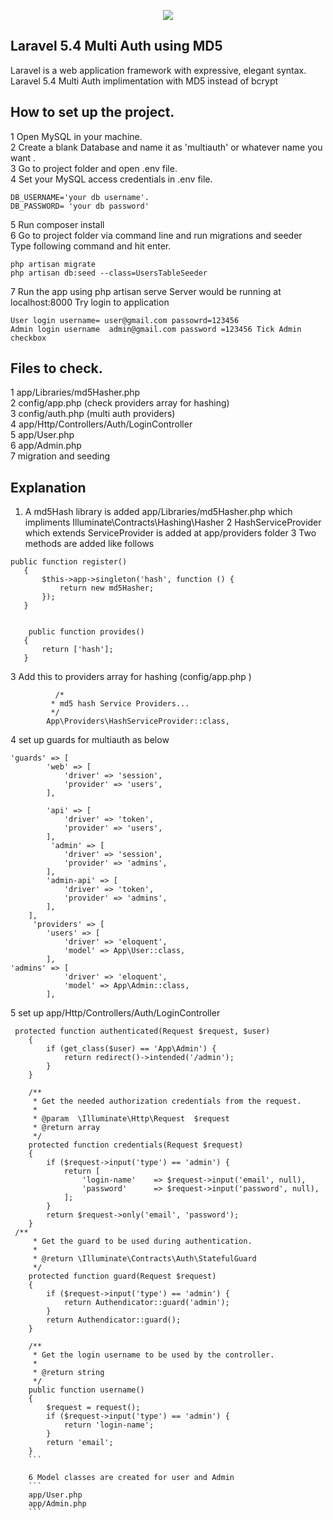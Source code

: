 <p align="center"><img src="https://laravel.com/assets/img/components/logo-laravel.svg"></p>


</p>

## Laravel 5.4 Multi Auth using MD5

Laravel is a web application framework with expressive, elegant syntax. Laravel 5.4 Multi Auth implimentation with MD5 instead of bcrypt

## How to set up the project.
1 Open MySQL in your machine.<br/>
2	Create a blank  Database and name it as  'multiauth' or whatever name you want .<br/>
3	Go to project folder and open .env file.<br/>
4	Set your MySQL access credentials in .env file.<br/>
  ```
  DB_USERNAME='your db username'.
  DB_PASSWORD= 'your db password'
  ```
5 Run composer install<br/>
6	Go to project folder via command line and run migrations and seeder<br/>
 Type following command and hit enter.<br/>
  ```
  php artisan migrate
  php artisan db:seed --class=UsersTableSeeder 
  ```
7 Run the app using php artisan serve
  Server would be running at localhost:8000
  Try  login to application
```
User login username= user@gmail.com passowrd=123456
Admin login username  admin@gmail.com password =123456 Tick Admin checkbox
```
## Files to check.
1 app/Libraries/md5Hasher.php<br/>
2 config/app.php (check providers array for hashing)<br/>
3 config/auth.php (multi auth providers)<br/>
4 app/Http/Controllers/Auth/LoginController<br/>
5 app/User.php<br/>
6 app/Admin.php<br/>
7 migration and seeding<br/>
## Explanation 

1. A md5Hash library is added  app/Libraries/md5Hasher.php  which impliments Illuminate\Contracts\Hashing\Hasher
2 HashServiceProvider which extends ServiceProvider is added at app/providers folder
3 Two methods are added like follows
 
 ```
 public function register()
    {
        $this->app->singleton('hash', function () {
            return new md5Hasher;
        });
    }
    
   
     public function provides()
    {
        return ['hash'];
    }
 ```
3  Add  this to providers array for hashing (config/app.php )
```
          /*
         * md5 hash Service Providers...
         */
        App\Providers\HashServiceProvider::class,
```
4 set up guards for multiauth as below

```
'guards' => [
        'web' => [
            'driver' => 'session',
            'provider' => 'users',
        ],

        'api' => [
            'driver' => 'token',
            'provider' => 'users',
        ],
         'admin' => [
            'driver' => 'session',
            'provider' => 'admins',
        ],
        'admin-api' => [
            'driver' => 'token',
            'provider' => 'admins',
        ],
    ],
     'providers' => [
        'users' => [
            'driver' => 'eloquent',
            'model' => App\User::class,
        ],
'admins' => [
            'driver' => 'eloquent',
            'model' => App\Admin::class,
        ],
```
5 set up app/Http/Controllers/Auth/LoginController

```
 protected function authenticated(Request $request, $user)
    {
        if (get_class($user) == 'App\Admin') {
            return redirect()->intended('/admin');
        }
    }

    /**
     * Get the needed authorization credentials from the request.
     *
     * @param  \Illuminate\Http\Request  $request
     * @return array
     */
    protected function credentials(Request $request)
    {
        if ($request->input('type') == 'admin') {
            return [
                'login-name'    => $request->input('email', null),
                'password'      => $request->input('password', null),
            ];
        }
        return $request->only('email', 'password');
    }
 /**
     * Get the guard to be used during authentication.
     *
     * @return \Illuminate\Contracts\Auth\StatefulGuard
     */
    protected function guard(Request $request)
    {
        if ($request->input('type') == 'admin') {
            return Authendicator::guard('admin');
        } 
        return Authendicator::guard();
    }

    /**
     * Get the login username to be used by the controller.
     *
     * @return string
     */
    public function username()
    {
        $request = request();
        if ($request->input('type') == 'admin') {
            return 'login-name';
        }
        return 'email';
    }
    ```
    
    6 Model classes are created for user and Admin
    ```
    app/User.php
    app/Admin.php
    ```
    
